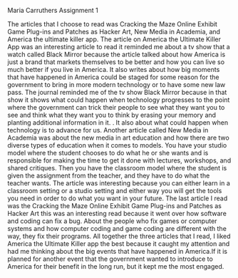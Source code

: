 Maria Carruthers
Assignment 1

The articles that I choose to read was Cracking the Maze Online Exhibit Game Plug-ins and Patches as Hacker Art, New Media in Academia, 
and America the ultimate killer app. The article on America the Ultimate Killer App was an interesting article to read it reminded me 
about a tv show that a watch called Black Mirror because the article talked about how America is just a brand that markets themselves
to be better and how you can live so much better if you live in America. It also writes about how big moments that have happened in 
America could be staged for some reason for the government to bring in more modern technology or to have some new law pass. The journal 
reminded me of the tv show Black Mirror because in that show it shows what could happen when technology progresses to the point where the 
government can trick their people to see what they want you to see and think what they want you to think by erasing your memory and 
planting additional information in it. . It also about what could happen when technology is to advance for us. Another article called 
New Media in Academia was about the new media in art education and how there are two diverse types of education when it comes to models. 
You have your studio model where the student chooses to do what he or she wants and is responsible for making the time to get it done with 
lectures, workshops, and shared critiques. Then you have the classroom model where the student is given the assignment from the teacher, 
and they have to do what the teacher wants. The article was interesting because you can either learn in a classroom setting or a studio 
setting and either way you will get the tools you need in order to do what you want in your future. The last article I read was the 
Cracking the Maze Online Exhibit Game Plug-ins and Patches as Hacker Art this was an interesting read because it went over how software 
and coding can fix a bug. About the people who fix games or computer systems and how computer coding and game coding are different with 
the way, they fix their programs.  All together the three articles that I read, I liked America the Ultimate Killer app the best because 
it caught my attention and had me thinking about the big events that have happened in America.If it is planned for another event that the 
government wanted to introduce to America for their benefit in the long run, but it kept me the most engaged. 
